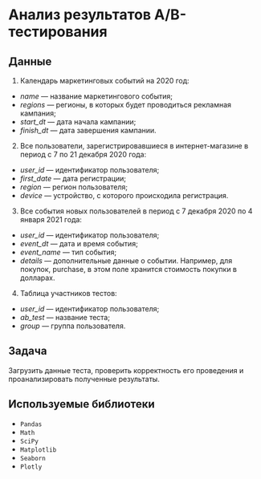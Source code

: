 # Анализ результатов А/B-тестирования

## Данные

1. Календарь маркетинговых событий на 2020 год:

- _name_ — название маркетингового события;
- _regions_ — регионы, в которых будет проводиться рекламная кампания;
- _start_dt_ — дата начала кампании;
- _finish_dt_ — дата завершения кампании.

2. Все пользователи, зарегистрировавшиеся в интернет-магазине в период с 7 по 21 декабря 2020 года:

- _user_id_ — идентификатор пользователя;
- _first_date_ — дата регистрации;
- _region_ — регион пользователя;
- _device_ — устройство, с которого происходила регистрация.

3. Все события новых пользователей в период с 7 декабря 2020 по 4 января 2021 года:

- _user_id_ — идентификатор пользователя;
- _event_dt_ — дата и время события;
- _event_name_ — тип события;
- _details_ — дополнительные данные о событии. Например, для покупок, purchase, в этом поле хранится стоимость покупки в долларах.

4. Таблица участников тестов:

- _user_id_ — идентификатор пользователя;
- _ab_test_ — название теста;
- _group_ — группа пользователя.

## Задача

Загрузить данные теста, проверить корректность его проведения и проанализировать полученные результаты.

## Используемые библиотеки

- `Pandas`
- `Math`
- `SciPy`
- `Matplotlib`
- `Seaborn`
- `Plotly`
